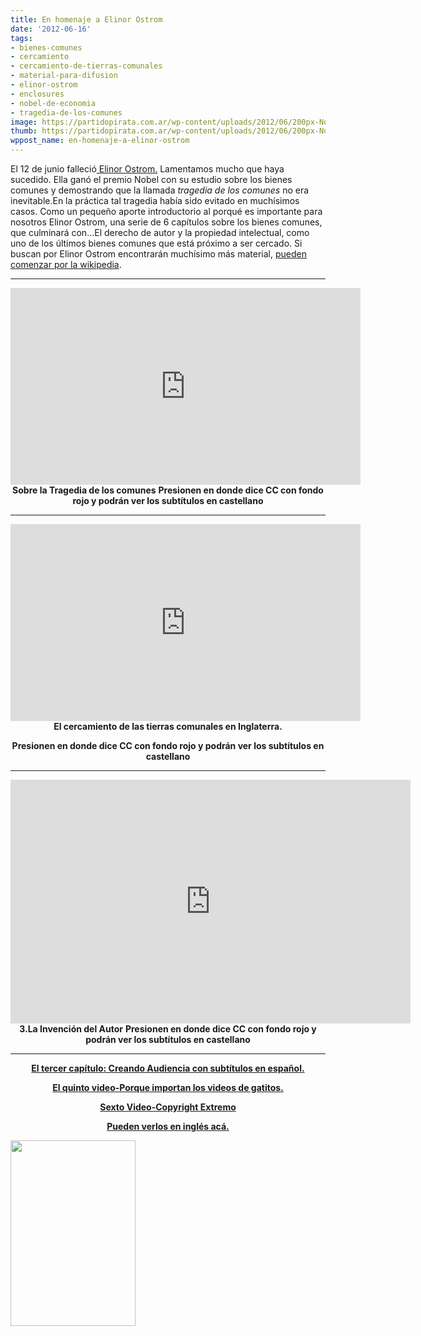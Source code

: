 ```yaml
---
title: En homenaje a Elinor Ostrom
date: '2012-06-16'
tags:
- bienes-comunes
- cercamiento
- cercamiento-de-tierras-comunales
- material-para-difusion
- elinor-ostrom
- enclosures
- nobel-de-economia
- tragedia-de-los-comunes
image: https://partidopirata.com.ar/wp-content/uploads/2012/06/200px-Nobel_Prize_2009-Press_Conference_KVA-30.jpg
thumb: https://partidopirata.com.ar/wp-content/uploads/2012/06/200px-Nobel_Prize_2009-Press_Conference_KVA-30-150x150.jpg
wppost_name: en-homenaje-a-elinor-ostrom
---
```


El 12 de junio falleció<a href="https://es.wikipedia.org/wiki/Elinor_Ostrom" target="_vblank"> Elinor Ostrom.</a>
Lamentamos mucho que haya sucedido. Ella ganó el premio Nobel con su estudio sobre los bienes comunes y demostrando que la llamada <em>tragedia de los comunes</em> no era inevitable.En la práctica tal tragedia había sido evitado en muchísimos casos.
Como un pequeño aporte introductorio al porqué es importante para nosotros Elinor Ostrom, una serie de 6 capítulos sobre los bienes comunes, que culminará con...El derecho de autor y la propiedad intelectual, como uno de los últimos bienes comunes que está próximo a ser cercado.
Si buscan por Elinor Ostrom encontrarán muchísimo más material, <a href="https://es.wikipedia.org/wiki/Elinor_Ostrom" target="_blank">pueden comenzar por la wikipedia</a>.

<hr />

<center>
<iframe src="http://www.youtube.com/embed/BObf3ZUSUcE" frameborder="0" width="560" height="315"></iframe>
<strong>Sobre la Tragedia de los comunes</strong>
<strong> Presionen en donde dice CC con fondo rojo y podrán ver los subtítulos en castellano</strong></center>

<hr />
<p style="text-align: center;"><iframe src="http://www.youtube.com/embed/eXKU2-wOxYQ" frameborder="0" width="560" height="315"></iframe>
<strong>El cercamiento de las tierras comunales en Inglaterra.</strong></p>
<p style="text-align: center;"><strong>Presionen en donde dice CC con fondo rojo y podrán ver los subtítulos en castellano</strong></p>


<hr />

<center>
<object style="height: 390px; width: 640px;" width="640" height="360" classid="clsid:d27cdb6e-ae6d-11cf-96b8-444553540000" codebase="http://download.macromedia.com/pub/shockwave/cabs/flash/swflash.cab#version=6,0,40,0"><param name="allowFullScreen" value="true" /><param name="allowScriptAccess" value="always" /><param name="src" value="https://www.youtube.com/v/uXiFBdI3LO8?version=3&amp;feature=player_embedded" /><param name="allowfullscreen" value="true" /><param name="allowscriptaccess" value="always" /><embed style="height: 390px; width: 640px;" width="640" height="360" type="application/x-shockwave-flash" src="https://www.youtube.com/v/uXiFBdI3LO8?version=3&amp;feature=player_embedded" allowFullScreen="true" allowScriptAccess="always" allowfullscreen="true" allowscriptaccess="always" /></object>
<strong>3.La Invención del Autor</strong>
<strong> Presionen en donde dice CC con fondo rojo y podrán ver los subtítulos en castellano</strong></center>

<hr />
<p style="text-align: center;"><strong><a href="https://partidopirata.com.ar/4839/siguiendo-con-los-videos-sobre-creando-audiencia">El tercer capítulo: Creando Audiencia con subtítulos en español.</a></strong></p>
<p style="text-align: center;"><strong><strong><a href="https://partidopirata.com.ar/4856/siguiendo-con-los-videos-sobre-bienes-comunes-porque-importan-los-videos-de-gatitos">El quinto video-Porque importan los videos de gatitos.</a></strong></strong></p>
<p style="text-align: center;"><strong><strong><a href="https://partidopirata.com.ar/4864/siguiendo-con-los-videos-sobre-bienes-comunes-copyright-extremo">Sexto Video-Copyright Extremo</a></strong></strong></p>
<p style="text-align: center;"><strong></strong>
<strong> <a href="https://www.youtube.com/user/Tlavi?feature=watch" target="_blank">Pueden verlos en inglés acá.</a></strong></p>


<a href="https://partidopirata.com.ar/wp-content/uploads/2012/06/200px-Nobel_Prize_2009-Press_Conference_KVA-30.jpg"><img class="size-full wp-image-4785" title="200px-Nobel_Prize_2009-Press_Conference_KVA-30" src="https://partidopirata.com.ar/wp-content/uploads/2012/06/200px-Nobel_Prize_2009-Press_Conference_KVA-30.jpg" alt="" width="200" height="297" /></a>

